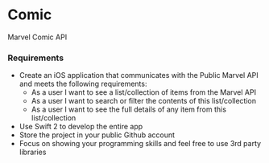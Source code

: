 # Comic
Marvel Comic API

### Requirements

- Create an iOS application that communicates with the Public Marvel API and meets the following requirements:
  - As a user I want to see a list/collection of items from the Marvel API 
  - As a user I want to search or filter the contents of this list/collection 
  - As a user I want to see the full details of any item from this list/collection
- Use Swift 2 to develop the entire app 
- Store the project in your public Github account
- Focus on showing your programming skills and feel free to use 3rd party libraries
